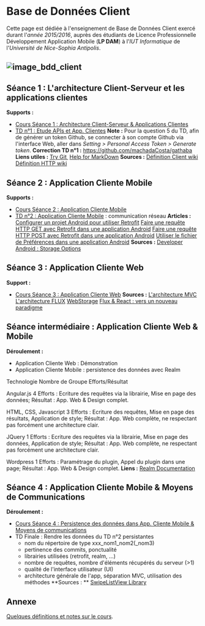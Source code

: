 # Base de Données Client

Cette page est dédiée à l'enseignement de Base de Données Client exercé durant l'_année 2015/2016_, auprès des étudiants de Licence Professionnelle Développement Application Mobile (**LP DAM**) à l'_IUT Informatique_ de l'_Université de Nice-Sophia Antipolis_.

## ![image_bdd_client](wp-content/uploads/2015/11/image_bdd_client.png)

## Séance 1 : L'architecture Client-Serveur et les applications clientes

**Supports :**

  * [Cours Séance 1 : Architecture Client-Serveur & Applications Clientes](http://machada.fr/courses/bdd_client_support_1.pdf)
  * [TD n°1 : Etude APIs et App. Clientes](http://machada.fr/courses/bdd_client_td_1.pdf)
**Note :** Pour la question 5 du TD, afin de générer un token Github, se connecter à son compte Github via l'interface Web, aller dans _Setting > Personal Access Token > Generate token_. **Correction TD n°1 :** https://github.com/machadaCosta/gathaba **Liens utiles :** [Try Git ](https://try.github.io/levels/1/challenges/1) [Help for MarkDown](https://guides.github.com/features/mastering-markdown/) **Sources :** [Définition Client wiki](https://en.wikipedia.org/wiki/Client_\(computing\)) [Définition HTTP wiki](https://en.wikipedia.org/wiki/Hypertext_Transfer_Protocol#Request_methods)

## Séance 2 : Application Cliente Mobile

**Supports :**

  * [Cours Séance 2 : Application Cliente Mobile](http://machada.fr/courses/bdd_client_support_2.pdf)
  * [TD n°2 : Application Cliente Mobile](http://machada.fr/courses/bdd_client_td_2.pdf) : communication réseau
**Articles :** [Configurer un projet Android pour utiliser Retrofit](importer-librairie-retrofit-application-android/) [Faire une requête HTTP GET avec Retrofit dans une application Android](http://www.machada.fr/requete-http-get-retrofit-android/) [Faire une requête HTTP POST avec Retrofit dans une application Android](http://www.machada.fr/requete-http-post-retrofit-android/) [Utiliser le fichier de Préférences dans une application Android](http://machada.fr/utiliser-fichier-preferences) **Sources :** [Developer Android : Storage Options](https://developer.android.com/guide/topics/data/data-storage.html)

## Séance 3 : Application Cliente Web

**Support :**

  * [Cours Séance 3 : Application Cliente Web](http://machada.fr/courses/bdd_client_support_3.pdf)
**Sources :** [L'architecture MVC](http://www.adventy.org/le-mvc) [L'architecture FLUX](https://facebook.github.io/flux/docs/overview.html) [WebStorage](http://www.alsacreations.com/article/lire/1402-web-storage-localstorage-sessionstorage.html) [Flux & React : vers un nouveau paradigme](http://jolicode.com/blog/flux-react-vers-un-nouveau-paradigme)  

## Séance intermédiaire : Application Cliente Web & Mobile

**Déroulement :**

  * Application Cliente Web : Démonstration
  * Application Cliente Mobile : persistence des données avec Realm

Technologie Nombre de Groupe Efforts/Résultat

Angular.js
4
Efforts : Ecriture des requêtes via la librairie, Mise en page des données; Résultat : App. Web & Design complet.

HTML, CSS, Javascript
3
Efforts : Ecriture des requêtes, Mise en page des résultats, Application de style; Résultat : App. Web complète, ne respectant pas forcément une architecture clair.

JQuery
1
Efforts : Ecriture des requêtes via la librairie, Mise en page des données, Application de style; Résultat : App. Web complète, ne respectant pas forcément une architecture clair.

Wordpress
1
Efforts : Paramétrage du plugin, Appel du plugin dans une page; Résultat : App. Web & Design complet.
**Liens :** [Realm Documentation](https://realm.io/docs/java/latest/)

## Séance 4 : Application Cliente Mobile & Moyens de Communications

**Déroulement :**

  * [Cours Séance 4 : Persistence des données dans App. Cliente Mobile & Moyens de communications](http://machada.fr/courses/bdd_client_support_4.pdf)
  * TD Finale : Rendre les données du TD n°2 persistantes
    * nom du répertoire de type xxx_nom1_nom2(_nom3)
    * pertinence des commits, ponctualité
    * librairies utilisées (retrofit, realm, ...)
    * nombre de requêtes, nombre d'éléments récupérés du serveur (>1)
    * qualité de l'interface utilisateur (UI)
    * architecture générale de l'app, séparation MVC, utilisation des méthodes
**Sources : ** [SwipeListView Library](https://github.com/baoyongzhang/SwipeMenuListView)

## Annexe

[Quelques définitions et notes sur le cours](http://machada.fr/annexe-bdd-client).
